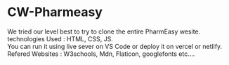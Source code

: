 # CW-Pharmeasy
We tried our level best to try to clone the entire PharmEasy wesite. <br>
technologies Used : HTML, CSS, JS.    <br>
You can run it using live sever on VS Code or deploy it on vercel or netlify.
Refered Websites : W3schools, Mdn, Flaticon, googlefonts etc....
